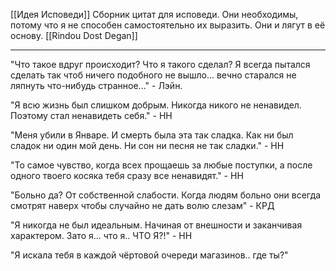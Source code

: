 [[Идея Исповеди]]
Сборник цитат для исповеди. Они необходимы, потому что я не способен самостоятельно их выразить. Они и лягут в её основу.
[[Rindou Dost Degan]]

---

"Что такое вдруг происходит? Что я такого сделал? Я всегда пытался сделать так чтоб ничего подобного не вышло... вечно старался не ляпнуть что-нибудь странное..." - Лэйн.

"Я всю жизнь был слишком добрым. Никогда никого не ненавидел. Поэтому стал ненавидеть себя." - НН

"Меня убили в Январе. И смерть была эта так сладка. Как ни был сладок ни один мой день. Ни сон ни песня не так сладки." - НН

"То самое чувство, когда всех прощаешь за любые поступки, а после одного твоего косяка тебя сразу все ненавидят." - НН

"Больно да? От собственной слабости. Когда людям больно они всегда смотрят наверх чтобы случайно не дать волю слезам" - КРД

"Я никогда не был идеальным. Начиная от внешности и заканчивая характером. Зато я... что я.. ЧТО Я?!" - НН

"Я искала тебя в каждой чёртовой очереди магазинов.. где ты?"  